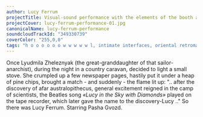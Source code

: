 ```yaml
---
author: Lucy Ferrum
projectTitle: Visual-sound performance with the elements of the booth and the spoken word
projectCover: lucy-ferrum-performance-01.jpg
canonicalName: lucy-ferrum-performance
soundcloudTrackId: "349330739"
coverColor: "255,0,0"
tags: "h o o o o o o w w w w w l, intimate interfaces, oriental retromania, practices of ourselves"
---
```


Once Lyudmila Zheleznyak (the great-granddaughter of that sailor-anarchist), during the night in a country caravan, decided to light a small stove. She crumpled up a few newspaper pages, hastily put it under a heap of pine chips, brought a match - and suddenly - the flame lit up:
".. after the discovery of afar australopithecus, general excitement reigned in the camp of scientists, the Beatles song _«Lucy in the Sky with Diamonds»_ played on the tape recorder, which later gave the name to the discovery-Lucy .."
So there was Lucy Ferrum. Starring Pasha Gvozd.
